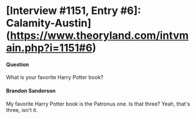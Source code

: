 # [Interview #1151, Entry #6]: Calamity-Austin](https://www.theoryland.com/intvmain.php?i=1151#6)

#### Question

What is your favorite Harry Potter book?

#### Brandon Sanderson

My favorite Harry Potter book is the Patronus one. Is that three? Yeah, that's three, isn't it.

